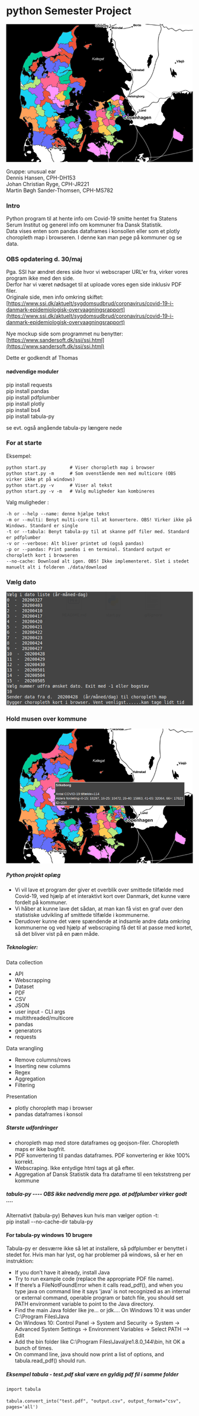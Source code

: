 # python Semester Project

  ![](./screenDumps/map.png)

Gruppe: unusual ear  
Dennis Hansen, CPH-DH153  
Johan Christian Ryge, CPH-JR221  
Martin Bøgh Sander-Thomsen, CPH-MS782  

### Intro
Python program til at hente info om Covid-19 smitte hentet fra Statens Serum Institut og
generel info om kommuner fra Dansk Statistik.  
Data vises enten som pandas dataframes i konsollen eller som et plotly choropleth map i browseren. I denne kan man pege på kommuner og se data.

### OBS opdatering d. 30/maj
Pga. SSI har ændret deres side hvor vi webscraper URL'er fra, virker vores program ikke med den side.  
Derfor har vi været nødsaget til at uploade vores egen side inklusiv PDF filer.  
Originale side, men info omkring skiftet:  
[https://www.ssi.dk/aktuelt/sygdomsudbrud/coronavirus/covid-19-i-danmark-epidemiologisk-overvaagningsrapport](https://www.ssi.dk/aktuelt/sygdomsudbrud/coronavirus/covid-19-i-danmark-epidemiologisk-overvaagningsrapport)

Nye mockup side som programmet nu benytter:  
[https://www.sandersoft.dk/ssi/ssi.html](https://www.sandersoft.dk/ssi/ssi.html)

Dette er godkendt af Thomas  

#### nødvendige moduler  
pip install requests  
pip install pandas  
pip install pdfplumber  
pip install plotly  
pip install bs4  
pip install tabula-py  

se evt. også angående tabula-py længere nede

### For at starte

Eksempel:  

    python start.py         # Viser choropleth map i browser  
    python start.py -m      # Som ovenstående men med multicore (OBS virker ikke pt på windows)
    python start.py -v      # Viser al tekst  
    python start.py -v -m   # Valg muligheder kan kombineres

Valg muligheder :

    -h or --help --name: denne hjælpe tekst
    -m or --multi: Benyt multi-core til at konvertere. OBS! Virker ikke på Windows. Standard er single
    -t or --tabula: Benyt tabula-py til at skanne pdf filer med. Standard er pdfplumber
    -v or --verbose: Alt bliver printet ud (også pandas)
    -p or --pandas: Print pandas i en terminal. Standard output er choropleth kort i browseren
    --no-cache: Download alt igen. OBS! Ikke implementeret. Slet i stedet manuelt alt i folderen ./data/download

### Vælg dato
![](./screenDumps/choseDate.png)

### Hold musen over kommune
![](./screenDumps/kort2.png)

##### Python projekt oplæg

 - Vi vil lave et program der giver et overblik over smittede tilfælde med Covid-19, ved hjælp af et interaktivt kort over Danmark, det kunne være fordelt på kommuner.
 - Vi håber at kunne lave det sådan, at man kan få vist en graf over den statistiske udvikling af smittede tilfælde i kommunerne.
 - Derudover kunne det være spændende at indsamle andre data omkring kommunerne og ved hjælp af webscraping få det til at passe med kortet, så det bliver vist på en pæn måde.


##### Teknologier:
Data collection
  - API
  - Webscrapping
  - Dataset
  - PDF
  - CSV
  - JSON
  - user input - CLI args
  - multithreaded/multicore
  - pandas
  - generators
  - requests

Data wrangling
  - Remove columns/rows
  - Inserting new columns  
  - Regex
  - Aggregation
  - Filtering

Presentation
  - plotly choropleth map i browser
  - pandas dataframes i konsol

##### Største udfordringer
  - choropleth map med store dataframes og geojson-filer. Choropleth maps er ikke bugfrit.
  - PDF konvertering til pandas dataframes. PDF konvertering er ikke 100% korrekt.
  - Webscraping. Ikke entydige html tags at gå efter.
  - Aggregation af Dansk Statistik data fra dataframe til een tekststreng per kommune


##### tabula-py ---- OBS ikke nødvendig mere pga. at pdfplumber virker godt ....
Alternativt (tabula-py) Behøves kun hvis man vælger option -t:  
pip install --no-cache-dir tabula-py  

#### For tabula-py windows 10 brugere  
Tabula-py er desværre ikke så let at installere, så pdfplumber er benyttet i stedet for. Hvis man har lyst, og har problemer på windows, så er her en instruktion:

 * If you don’t have it already, install Java
 * Try to run example code (replace the appropriate PDF file name).
 * If there’s a FileNotFoundError when it calls read_pdf(), and when you type java on command line it says 'java' is not recognized as an internal or external command, operable program or batch file, you should set PATH environment variable to point to the Java directory.
 * Find the main Java folder like jre... or jdk.... On Windows 10 it was under C:\Program Files\Java
 * On Windows 10: Control Panel -> System and Security -> System -> Advanced System Settings -> Environment Variables -> Select PATH –> Edit
 * Add the bin folder like C:\Program Files\Java\jre1.8.0_144\bin, hit OK a bunch of times.
 * On command line, java should now print a list of options, and tabula.read_pdf() should run.

##### Eksempel tabula - test.pdf skal være en gyldig pdf fil i samme folder
    import tabula

    tabula.convert_into("test.pdf", "output.csv", output_format="csv", pages='all')
